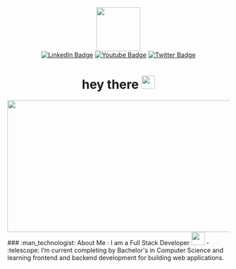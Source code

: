 <div id="header" align="center">
  <img src="https://media.giphy.com/media/M9gbBd9nbDrOTu1Mqx/giphy.gif" width="100"/>
</div>

<div id="badges" align="center">
  <a href="https://www.linkedin.com/in/ahtisham-ahmed-690043115/" target=”_blank”><img src="https://img.shields.io/badge/LinkedIn-blue?style=for-the-badge&logo=linkedin&logoColor=white" alt="LinkedIn Badge"/></a>
  <a href="https://www.youtube.com/@exton_cs" target=”_blank”><img src="https://img.shields.io/badge/YouTube-red?style=for-the-badge&logo=youtube&logoColor=white" alt="Youtube Badge"/></a>
  <a href="https://twitter.com/EXTON_CS" target="_blank"><img src="https://img.shields.io/badge/Twitter-blue?style=for-the-badge&logo=twitter&logoColor=white" alt="Twitter Badge"/></a>
</div>
<h1 align="center">
  hey there
  <img src="https://media.giphy.com/media/hvRJCLFzcasrR4ia7z/giphy.gif" width="30px"/>
</h1>
<div align="center">
  <img src="https://media.giphy.com/media/dWesBcTLavkZuG35MI/giphy.gif" width="600" height="300"/>
</div>
### :man_technologist: About Me : I am a Full Stack Developer 
<img src="https://media.giphy.com/media/WUlplcMpOCEmTGBtBW/giphy.gif" width="30">
- :telescope: I’m current completing by Bachelor's in Computer Science and learning frontend and backend development for building web applications.
